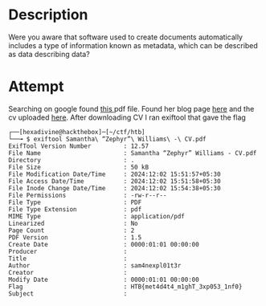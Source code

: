# Description

Were you aware that software used to create documents automatically includes a type of information known as metadata, which can be described as data describing data?

# Attempt

Searching on google found [this ](https://www.scribd.com/document/747494457/Samantha-Zephyr-Williams-CV)pdf file. Found her blog page [here](https://sam4nexpl01t3r.blogspot.com/2023/02/find-my-cv-here.html) and the cv uploaded [here](https://drive.google.com/file/d/1n0kXyt49Qxf-jdGB7CSgP6wlIJKhz9Pj/view). After downloading CV I ran exiftool that gave the flag

```
┌──[hexadivine@hackthebox]─[~/ctf/htb]
└──╼ $ exiftool Samantha\ “Zephyr”\ Williams\ -\ CV.pdf 
ExifTool Version Number         : 12.57
File Name                       : Samantha “Zephyr” Williams - CV.pdf
Directory                       : .
File Size                       : 50 kB
File Modification Date/Time     : 2024:12:02 15:51:57+05:30
File Access Date/Time           : 2024:12:02 15:51:58+05:30
File Inode Change Date/Time     : 2024:12:02 15:54:38+05:30
File Permissions                : -rw-r--r--
File Type                       : PDF
File Type Extension             : pdf
MIME Type                       : application/pdf
Linearized                      : No
Page Count                      : 2
PDF Version                     : 1.5
Create Date                     : 0000:01:01 00:00:00
Producer                        : 
Title                           : 
Author                          : sam4nexpl01t3r
Creator                         : 
Modify Date                     : 0000:01:01 00:00:00
Flag                            : HTB{met4d4t4_m1ghT_3xp053_1nf0}
Subject                         : 
```
